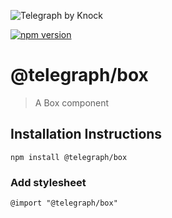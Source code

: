 ![Telegraph by Knock](https://github.com/knocklabs/telegraph/assets/29106675/9b5022e3-b02c-4582-ba57-3d6171e45e44)

[![npm version](https://img.shields.io/npm/v/@telegraph/box.svg)](https://www.npmjs.com/package/@telegraph/box)

# @telegraph/box
> A Box component

## Installation Instructions

```
npm install @telegraph/box
```

### Add stylesheet
```
@import "@telegraph/box"
```

